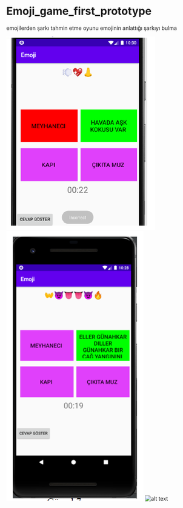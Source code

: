 # Emoji_game_first_prototype
 emojilerden şarkı tahmin etme oyunu emojinin anlattığı şarkıyı bulma
 
![alt text](https://github.com/kayaismail/Emoji_game_first_prototype/blob/main/Adaas%C4%B1z.png?raw=tru)
![alt text](https://github.com/kayaismail/Emoji_game_first_prototype/blob/main/Ads%C4%B1z.png?raw=true)
![alt text](https://drive.google.com/file/d/1Qo53dqorL4iz1SM_5-3BUQivAt7e7wDf/view?usp=sharingraw=true)
